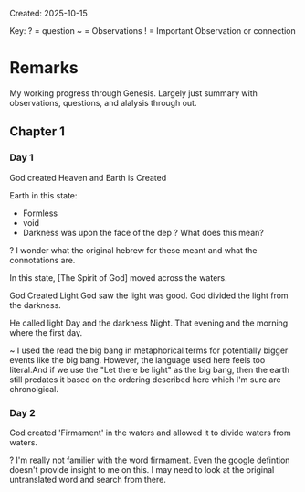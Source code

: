 Created: 2025-10-15

Key:
? = question
~ = Observations
! = Important Observation or connection

# Remarks

My working progress through Genesis.
Largely just summary with observations, questions, and alalysis through out.


## Chapter 1


### Day 1
God created Heaven and Earth is Created

Earth in this state:
- Formless
- void 
- Darkness was upon the face of the dep  ? What does this mean?

? I wonder what the original hebrew for these meant and what the connotations are.

In this state, [The Spirit of God] moved across the waters.


God Created Light
God saw the light was good.
God divided the light from the darkness.



He called light Day and the darkness Night. 
That evening and the morning where the first day.

~ I used the read the big bang in metaphorical terms for potentially bigger events like the big bang. However, the language used here feels too literal.And if we use the "Let there be light" as the big bang, then the earth still predates it based on the ordering described here which I'm sure are chronolgical.

### Day 2

God created 'Firmament' in the waters and allowed it to divide waters from waters.



? I'm really not familier with the word firmament. Even the google defintion doesn't provide insight to me on this. I may need to look at the original untranslated word and search from there.





